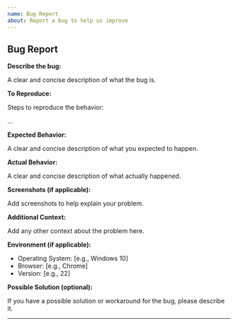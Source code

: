 ```yaml
---
name: Bug Report
about: Report a bug to help us improve
---
```


## Bug Report

**Describe the bug:**

A clear and concise description of what the bug is.

**To Reproduce:**

Steps to reproduce the behavior:

...

**Expected Behavior:**

A clear and concise description of what you expected to happen.

**Actual Behavior:**

A clear and concise description of what actually happened.

**Screenshots (if applicable):**

Add screenshots to help explain your problem.

**Additional Context:**

Add any other context about the problem here.

**Environment (if applicable):**

- Operating System: [e.g., Windows 10]
- Browser: [e.g., Chrome]
- Version: [e.g., 22]

**Possible Solution (optional):**

If you have a possible solution or workaround for the bug, please describe it.

---
